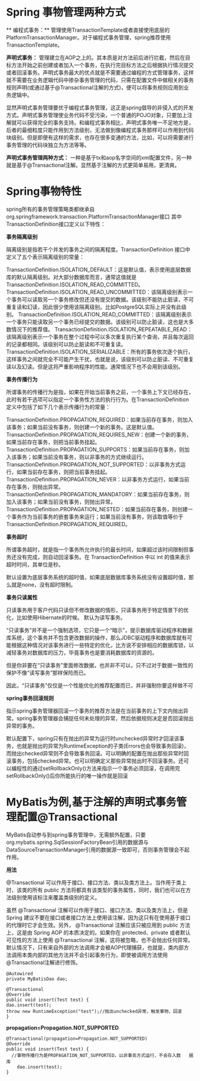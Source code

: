 # Spring 事物管理两种方式
** 编程式事务：**
管理使用TransactionTemplate或者直接使用底层的PlatformTransactionManager。对于编程式事务管理，spring推荐使用TransactionTemplate。

**声明式事务：**
管理建立在AOP之上的。其本质是对方法前后进行拦截，然后在目标方法开始之前创建或者加入一个事务，在执行完目标方法之后根据执行情况提交或者回滚事务。声明式事务最大的优点就是不需要通过编程的方式管理事务，这样就不需要在业务逻辑代码中掺杂事务管理的代码，只需在配置文件中做相关的事务规则声明(或通过基于@Transactional注解的方式)，便可以将事务规则应用到业务逻辑中。

显然声明式事务管理要优于编程式事务管理，这正是spring倡导的非侵入式的开发方式。声明式事务管理使业务代码不受污染，一个普通的POJO对象，只要加上注解就可以获得完全的事务支持。和编程式事务相比，声明式事务唯一不足地方是，后者的最细粒度只能作用到方法级别，无法做到像编程式事务那样可以作用到代码块级别。但是即便有这样的需求，也存在很多变通的方法，比如，可以将需要进行事务管理的代码块独立为方法等等。

**声明式事务管理两种方式：**
一种是基于tx和aop名字空间的xml配置文件，另一种就是基于@Transactional注解。显然基于注解的方式更简单易用，更清爽。

# Spring事物特性
spring所有的事务管理策略类都继承自org.springframework.transaction.PlatformTransactionManager接口
其中TransactionDefinition接口定义以下特性：

**事务隔离级别**

隔离级别是指若干个并发的事务之间的隔离程度。TransactionDefinition 接口中定义了五个表示隔离级别的常量：

TransactionDefinition.ISOLATION_DEFAULT：这是默认值，表示使用底层数据库的默认隔离级别。对大部分数据库而言，通常这值就是TransactionDefinition.ISOLATION_READ_COMMITTED。
TransactionDefinition.ISOLATION_READ_UNCOMMITTED：该隔离级别表示一个事务可以读取另一个事务修改但还没有提交的数据。该级别不能防止脏读，不可重复读和幻读，因此很少使用该隔离级别。比如PostgreSQL实际上并没有此级别。
TransactionDefinition.ISOLATION_READ_COMMITTED：该隔离级别表示一个事务只能读取另一个事务已经提交的数据。该级别可以防止脏读，这也是大多数情况下的推荐值。
TransactionDefinition.ISOLATION_REPEATABLE_READ：该隔离级别表示一个事务在整个过程中可以多次重复执行某个查询，并且每次返回的记录都相同。该级别可以防止脏读和不可重复读。
TransactionDefinition.ISOLATION_SERIALIZABLE：所有的事务依次逐个执行，这样事务之间就完全不可能产生干扰，也就是说，该级别可以防止脏读、不可重复读以及幻读。但是这将严重影响程序的性能。通常情况下也不会用到该级别。

**事务传播行为**

所谓事务的传播行为是指，如果在开始当前事务之前，一个事务上下文已经存在，此时有若干选项可以指定一个事务性方法的执行行为。在TransactionDefinition定义中包括了如下几个表示传播行为的常量：

TransactionDefinition.PROPAGATION_REQUIRED：如果当前存在事务，则加入该事务；如果当前没有事务，则创建一个新的事务。这是默认值。
TransactionDefinition.PROPAGATION_REQUIRES_NEW：创建一个新的事务，如果当前存在事务，则把当前事务挂起。
TransactionDefinition.PROPAGATION_SUPPORTS：如果当前存在事务，则加入该事务；如果当前没有事务，则以非事务的方式继续运行。
TransactionDefinition.PROPAGATION_NOT_SUPPORTED：以非事务方式运行，如果当前存在事务，则把当前事务挂起。
TransactionDefinition.PROPAGATION_NEVER：以非事务方式运行，如果当前存在事务，则抛出异常。
TransactionDefinition.PROPAGATION_MANDATORY：如果当前存在事务，则加入该事务；如果当前没有事务，则抛出异常。
TransactionDefinition.PROPAGATION_NESTED：如果当前存在事务，则创建一个事务作为当前事务的嵌套事务来运行；如果当前没有事务，则该取值等价于TransactionDefinition.PROPAGATION_REQUIRED。

**事务超时**

所谓事务超时，就是指一个事务所允许执行的最长时间，如果超过该时间限制但事务还没有完成，则自动回滚事务。在 TransactionDefinition 中以 int 的值来表示超时时间，其单位是秒。

  默认设置为底层事务系统的超时值，如果底层数据库事务系统没有设置超时值，那么就是none，没有超时限制。

**事务只读属性**

只读事务用于客户代码只读但不修改数据的情形，只读事务用于特定情景下的优化，比如使用Hibernate的时候。
默认为读写事务。

“只读事务”并不是一个强制选项，它只是一个“暗示”，提示数据库驱动程序和数据库系统，这个事务并不包含更改数据的操作，那么JDBC驱动程序和数据库就有可能根据这种情况对该事务进行一些特定的优化，比方说不安排相应的数据库锁，以减轻事务对数据库的压力，毕竟事务也是要消耗数据库的资源的。 

但是你非要在“只读事务”里面修改数据，也并非不可以，只不过对于数据一致性的保护不像“读写事务”那样保险而已。 

因此，“只读事务”仅仅是一个性能优化的推荐配置而已，并非强制你要这样做不可

**spring事务回滚规则**

指示spring事务管理器回滚一个事务的推荐方法是在当前事务的上下文内抛出异常。spring事务管理器会捕捉任何未处理的异常，然后依据规则决定是否回滚抛出异常的事务。

默认配置下，spring只有在抛出的异常为运行时unchecked异常时才回滚该事务，也就是抛出的异常为RuntimeException的子类(Errors也会导致事务回滚)，而抛出checked异常则不会导致事务回滚。可以明确的配置在抛出那些异常时回滚事务，包括checked异常。也可以明确定义那些异常抛出时不回滚事务。还可以编程性的通过setRollbackOnly()方法来指示一个事务必须回滚，在调用完setRollbackOnly()后你所能执行的唯一操作就是回滚

# MyBatis为例,基于注解的声明式事务管理配置@Transactional
MyBatis自动参与到spring事务管理中，无需额外配置，只要org.mybatis.spring.SqlSessionFactoryBean引用的数据源与DataSourceTransactionManager引用的数据源一致即可，否则事务管理会不起作用。

**用法**

@Transactional 可以作用于接口、接口方法、类以及类方法上。当作用于类上时，该类的所有 public 方法将都具有该类型的事务属性，同时，我们也可以在方法级别使用该标注来覆盖类级别的定义。

虽然 @Transactional 注解可以作用于接口、接口方法、类以及类方法上，但是 Spring 建议不要在接口或者接口方法上使用该注解，因为这只有在使用基于接口的代理时它才会生效。另外， @Transactional 注解应该只被应用到 public 方法上，这是由 Spring AOP 的本质决定的。如果你在 protected、private 或者默认可见性的方法上使用 @Transactional 注解，这将被忽略，也不会抛出任何异常。
默认情况下，只有来自外部的方法调用才会被AOP代理捕获，也就是，类内部方法调用本类内部的其他方法并不会引起事务行为，即使被调用方法使用@Transactional注解进行修饰。



```
@Autowired  
private MyBatisDao dao;  
  
@Transactional  
@Override  
public void insert(Test test) {  
dao.insert(test);  
throw new RuntimeException("test");//抛出unchecked异常，触发事物，回滚  
}
```



**propagation=Propagation.NOT_SUPPORTED**
```
@Transactional(propagation=Propagation.NOT_SUPPORTED)  
@Override  
public void insert(Test test) {  
  //事物传播行为是PROPAGATION_NOT_SUPPORTED，以非事务方式运行，不会存入数   据库  
    dao.insert(test);  
}  
```


